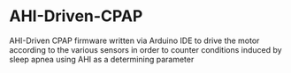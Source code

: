 # AHI-Driven-CPAP
AHI-Driven CPAP firmware written via Arduino IDE to drive the motor according to the various sensors in order to counter conditions induced by sleep apnea using AHI as a determining parameter

